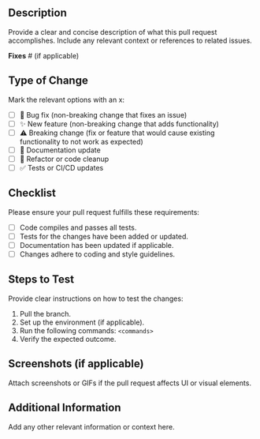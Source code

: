 ## Description
Provide a clear and concise description of what this pull request accomplishes. Include any relevant context or references to related issues.

**Fixes** #<issue-number> (if applicable)
## Type of Change
Mark the relevant options with an x:

- [ ] 🐛 Bug fix (non-breaking change that fixes an issue)
- [ ] ✨ New feature (non-breaking change that adds functionality)
- [ ] ⚠️ Breaking change (fix or feature that would cause existing functionality to not work as expected)
- [ ] 📝 Documentation update
- [ ] 🔧 Refactor or code cleanup
- [ ] ✅ Tests or CI/CD updates

## Checklist
Please ensure your pull request fulfills these requirements:

- [ ] Code compiles and passes all tests.
- [ ] Tests for the changes have been added or updated.
- [ ] Documentation has been updated if applicable.
- [ ] Changes adhere to coding and style guidelines.

## Steps to Test
Provide clear instructions on how to test the changes:

1. Pull the branch.
2. Set up the environment (if applicable).
3. Run the following commands: `<commands>`
4. Verify the expected outcome.

## Screenshots (if applicable)
Attach screenshots or GIFs if the pull request affects UI or visual elements.

## Additional Information
Add any other relevant information or context here.
